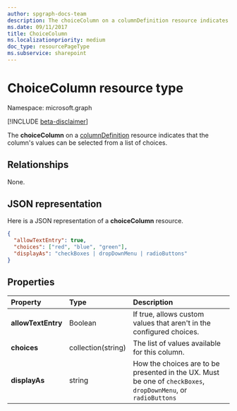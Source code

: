 ```yaml
---
author: spgraph-docs-team
description: The choiceColumn on a columnDefinition resource indicates that the column's values can be selected from a list of choices.
ms.date: 09/11/2017
title: ChoiceColumn
ms.localizationpriority: medium
doc_type: resourcePageType
ms.subservice: sharepoint
---
```


# ChoiceColumn resource type

Namespace: microsoft.graph

[!INCLUDE [beta-disclaimer](../../includes/beta-disclaimer.md)]

The **choiceColumn** on a [columnDefinition](columndefinition.md) resource indicates that the column's values can be selected from a list of choices.

## Relationships
None.

## JSON representation

Here is a JSON representation of a **choiceColumn** resource.

<!-- { "blockType": "resource", "@odata.type": "microsoft.graph.choiceColumn" } -->

```json
{
  "allowTextEntry": true,
  "choices": ["red", "blue", "green"],
  "displayAs": "checkBoxes | dropDownMenu | radioButtons"
}
```

## Properties

| Property           | Type               | Description                                                                                                   |
| :----------------- | :----------------- | :------------------------------------------------------------------------------------------------------------ |
| **allowTextEntry** | Boolean            | If true, allows custom values that aren't in the configured choices.                                          |
| **choices**        | collection(string) | The list of values available for this column.                                                                 |
| **displayAs**      | string             | How the choices are to be presented in the UX. Must be one of `checkBoxes`, `dropDownMenu`, or `radioButtons` |

<!--
{
  "type": "#page.annotation",
  "description": "",
  "keywords": "",
  "section": "documentation",
  "tocPath": "Resources/ChoiceColumn",
  "suppressions": []
}
-->
